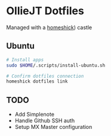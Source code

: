 # OllieJT Dotfiles
Managed with a [homeshick](https://github.com/andsens/homeshick/wiki)) castle

## Ubuntu
```sh
# Install apps
sudo $HOME/.scripts/install-ubuntu.sh

# Confirm dotfiles connection
homeshick dotfiles link
```

## TODO
- Add Simplenote
- Handle Github SSH auth
- Setup MX Master configuration